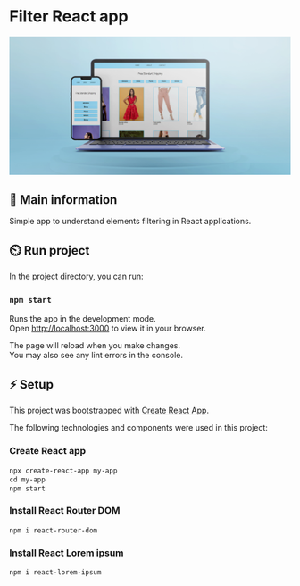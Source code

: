 # Filter React app

![cover](.../../src/assets/cover2.jpg)


## 🦉 Main information

Simple app to understand elements filtering in React applications.

## ⏲️ Run project

In the project directory, you can run:

### `npm start`

Runs the app in the development mode.\
Open [http://localhost:3000](http://localhost:3000) to view it in your browser.

The page will reload when you make changes.\
You may also see any lint errors in the console.

## ⚡ Setup

This project was bootstrapped with [Create React App](https://github.com/facebook/create-react-app). 

The following technologies and components were used in this project:

### Create React app

```
npx create-react-app my-app
cd my-app
npm start
```
### Install React Router DOM
```
npm i react-router-dom
```
### Install React Lorem ipsum
```
npm i react-lorem-ipsum
```
